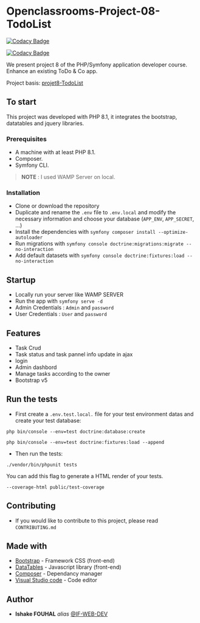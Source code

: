 # Openclassrooms-Project-08-TodoList


[![Codacy Badge](https://app.codacy.com/project/badge/Grade/44e220000b174e3c8df750ccdaaf8203)](https://app.codacy.com/gh/if-web-dev/Openclassrooms-Project-08-ToDo-List/dashboard?utm_source=gh&utm_medium=referral&utm_content=&utm_campaign=Badge_grade)

[![Codacy Badge](https://app.codacy.com/project/badge/Coverage/44e220000b174e3c8df750ccdaaf8203)](https://app.codacy.com/gh/if-web-dev/Openclassrooms-Project-08-TodoList/dashboard?utm_source=gh&utm_medium=referral&utm_content=&utm_campaign=Badge_coverage)

We present project 8 of the PHP/Symfony application developer course. Enhance an existing ToDo & Co app.

Project basis: [projet8-TodoList](https://github.com/saro0h/projet8-TodoList)


## To start

This project was developed with PHP 8.1, it integrates the bootstrap, datatables and jquery libraries.

### Prerequisites

- A machine with at least PHP 8.1.
- Composer.
- Symfony CLI.
> **NOTE** : I used WAMP Server on local.

### Installation

- Clone or download the repository
- Duplicate and rename the `.env` file to `.env.local` and modify the necessary information and choose your database (`APP_ENV`, `APP_SECRET`, ...)
- Install the dependencies with `symfony composer install --optimize-autoloader`
- Run migrations with `symfony console doctrine:migrations:migrate --no-interaction`
- Add default datasets with `symfony console doctrine:fixtures:load --no-interaction`

## Startup

- Locally run your server like WAMP SERVER
- Run the app with `symfony serve -d`
- Admin Credentials : `Admin` and `password`
- User Credentials : `User` and `password`

## Features

- Task Crud
- Task status and task pannel info update in ajax
- login 
- Admin dashbord
- Manage tasks according to the owner
- Bootstrap v5

## Run the tests

- First create a  `.env.test.local.`  file for your test environment datas and create your test database:

`php bin/console --env=test doctrine:database:create`

`php bin/console --env=test doctrine:fixtures:load --append`

- Then run the tests:

 `./vendor/bin/phpunit tests`

You can add this flag to generate a HTML render of your tests.

`--coverage-html public/test-coverage`

## Contributing

- If you would like to contribute to this project, please read  `CONTRIBUTING.md`

## Made with

* [Bootstrap](https://getbootstrap.com/) - Framework CSS (front-end)
* [DataTables](https://datatables.net/) - Javascript library (front-end)
* [Composer](https://getcomposer.org/) - Dependancy manager
* [Visual Studio code](https://code.visualstudio.com/) - Code editor

## Author

* **Ishake FOUHAL** _alias_ [@IF-WEB-DEV](https://github.com/if-web-dev)
